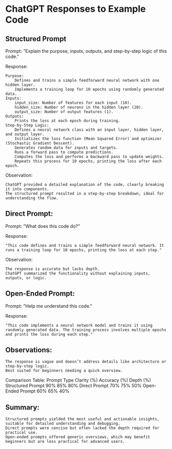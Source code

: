 # ChatGPT Responses to Example Code

## Structured Prompt

Prompt: "Explain the purpose, inputs, outputs, and step-by-step logic of this code."

Response:

    Purpose:
        Defines and trains a simple feedforward neural network with one hidden layer.
        Implements a training loop for 10 epochs using randomly generated data.
    Inputs:
        input_size: Number of features for each input (10).
        hidden_size: Number of neurons in the hidden layer (20).
        output_size: Number of output features (1).
    Outputs:
        Prints the loss at each epoch during training.
    Step-by-Step Logic:
        Defines a neural network class with an input layer, hidden layer, and output layer.
        Initializes the loss function (Mean Squared Error) and optimizer (Stochastic Gradient Descent).
        Generates random data for inputs and targets.
        Runs a forward pass to compute predictions.
        Computes the loss and performs a backward pass to update weights.
        Repeats this process for 10 epochs, printing the loss after each epoch.

Observation:

    ChatGPT provided a detailed explanation of the code, clearly breaking it into components.
    The structured prompt resulted in a step-by-step breakdown, ideal for understanding the flow.

## Direct Prompt:

Prompt: "What does this code do?"

Response:

    "This code defines and trains a simple feedforward neural network. It runs a training loop for 10 epochs, printing the loss at each step."

Observation:

    The response is accurate but lacks depth.
    ChatGPT summarized the functionality without explaining inputs, outputs, or logic.

## Open-Ended Prompt:

Prompt: "Help me understand this code."

Response:

    "This code implements a neural network model and trains it using randomly generated data. The training process involves multiple epochs and prints the loss during each step."

## Observations:

    The response is vague and doesn’t address details like architecture or step-by-step logic.
    Best suited for beginners needing a quick overview.

Comparison Table:
Prompt Type Clarity (%) Accuracy (%) Depth (%)
Structured Prompt 90% 85% 80%
Direct Prompt 70% 75% 50%
Open-Ended Prompt 60% 65% 40%

## Summary:

    Structured prompts yielded the most useful and actionable insights, suitable for detailed understanding and debugging.
    Direct prompts were concise but often lacked the depth required for practical use.
    Open-ended prompts offered generic overviews, which may benefit beginners but are less practical for advanced users.
